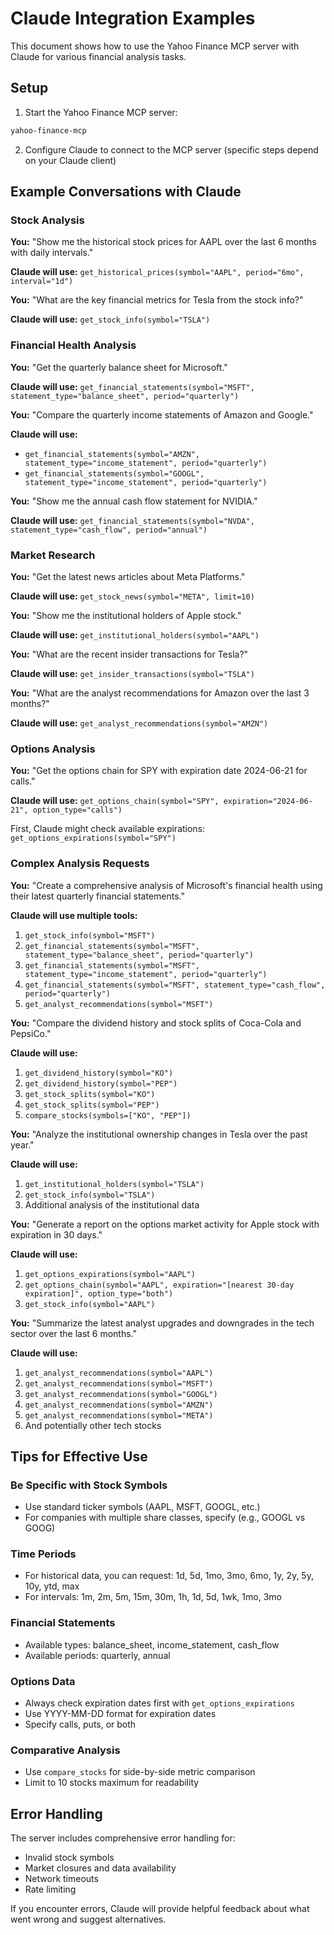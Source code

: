 # Claude Integration Examples

This document shows how to use the Yahoo Finance MCP server with Claude for various financial analysis tasks.

## Setup

1. Start the Yahoo Finance MCP server:
```bash
yahoo-finance-mcp
```

2. Configure Claude to connect to the MCP server (specific steps depend on your Claude client)

## Example Conversations with Claude

### Stock Analysis

**You:** "Show me the historical stock prices for AAPL over the last 6 months with daily intervals."

**Claude will use:** `get_historical_prices(symbol="AAPL", period="6mo", interval="1d")`

**You:** "What are the key financial metrics for Tesla from the stock info?"

**Claude will use:** `get_stock_info(symbol="TSLA")`

### Financial Health Analysis

**You:** "Get the quarterly balance sheet for Microsoft."

**Claude will use:** `get_financial_statements(symbol="MSFT", statement_type="balance_sheet", period="quarterly")`

**You:** "Compare the quarterly income statements of Amazon and Google."

**Claude will use:** 
- `get_financial_statements(symbol="AMZN", statement_type="income_statement", period="quarterly")`
- `get_financial_statements(symbol="GOOGL", statement_type="income_statement", period="quarterly")`

**You:** "Show me the annual cash flow statement for NVIDIA."

**Claude will use:** `get_financial_statements(symbol="NVDA", statement_type="cash_flow", period="annual")`

### Market Research

**You:** "Get the latest news articles about Meta Platforms."

**Claude will use:** `get_stock_news(symbol="META", limit=10)`

**You:** "Show me the institutional holders of Apple stock."

**Claude will use:** `get_institutional_holders(symbol="AAPL")`

**You:** "What are the recent insider transactions for Tesla?"

**Claude will use:** `get_insider_transactions(symbol="TSLA")`

**You:** "What are the analyst recommendations for Amazon over the last 3 months?"

**Claude will use:** `get_analyst_recommendations(symbol="AMZN")`

### Options Analysis

**You:** "Get the options chain for SPY with expiration date 2024-06-21 for calls."

**Claude will use:** `get_options_chain(symbol="SPY", expiration="2024-06-21", option_type="calls")`

First, Claude might check available expirations:
`get_options_expirations(symbol="SPY")`

### Complex Analysis Requests

**You:** "Create a comprehensive analysis of Microsoft's financial health using their latest quarterly financial statements."

**Claude will use multiple tools:**
1. `get_stock_info(symbol="MSFT")`
2. `get_financial_statements(symbol="MSFT", statement_type="balance_sheet", period="quarterly")`
3. `get_financial_statements(symbol="MSFT", statement_type="income_statement", period="quarterly")`
4. `get_financial_statements(symbol="MSFT", statement_type="cash_flow", period="quarterly")`
5. `get_analyst_recommendations(symbol="MSFT")`

**You:** "Compare the dividend history and stock splits of Coca-Cola and PepsiCo."

**Claude will use:**
1. `get_dividend_history(symbol="KO")`
2. `get_dividend_history(symbol="PEP")`
3. `get_stock_splits(symbol="KO")`
4. `get_stock_splits(symbol="PEP")`
5. `compare_stocks(symbols=["KO", "PEP"])`

**You:** "Analyze the institutional ownership changes in Tesla over the past year."

**Claude will use:**
1. `get_institutional_holders(symbol="TSLA")`
2. `get_stock_info(symbol="TSLA")`
3. Additional analysis of the institutional data

**You:** "Generate a report on the options market activity for Apple stock with expiration in 30 days."

**Claude will use:**
1. `get_options_expirations(symbol="AAPL")`
2. `get_options_chain(symbol="AAPL", expiration="[nearest 30-day expiration]", option_type="both")`
3. `get_stock_info(symbol="AAPL")`

**You:** "Summarize the latest analyst upgrades and downgrades in the tech sector over the last 6 months."

**Claude will use:**
1. `get_analyst_recommendations(symbol="AAPL")`
2. `get_analyst_recommendations(symbol="MSFT")`
3. `get_analyst_recommendations(symbol="GOOGL")`
4. `get_analyst_recommendations(symbol="AMZN")`
5. `get_analyst_recommendations(symbol="META")`
6. And potentially other tech stocks

## Tips for Effective Use

### Be Specific with Stock Symbols
- Use standard ticker symbols (AAPL, MSFT, GOOGL, etc.)
- For companies with multiple share classes, specify (e.g., GOOGL vs GOOG)

### Time Periods
- For historical data, you can request: 1d, 5d, 1mo, 3mo, 6mo, 1y, 2y, 5y, 10y, ytd, max
- For intervals: 1m, 2m, 5m, 15m, 30m, 1h, 1d, 5d, 1wk, 1mo, 3mo

### Financial Statements
- Available types: balance_sheet, income_statement, cash_flow
- Available periods: quarterly, annual

### Options Data
- Always check expiration dates first with `get_options_expirations`
- Use YYYY-MM-DD format for expiration dates
- Specify calls, puts, or both

### Comparative Analysis
- Use `compare_stocks` for side-by-side metric comparison
- Limit to 10 stocks maximum for readability

## Error Handling

The server includes comprehensive error handling for:
- Invalid stock symbols
- Market closures and data availability
- Network timeouts
- Rate limiting

If you encounter errors, Claude will provide helpful feedback about what went wrong and suggest alternatives. 